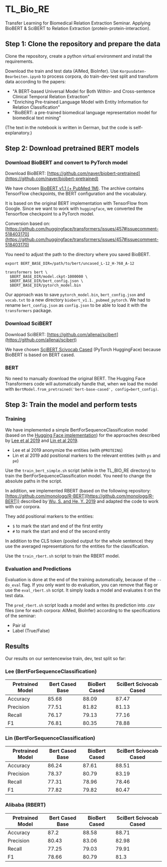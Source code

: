 # TL_Bio_RE
Transfer Learning for Biomedical Relation Extraction Seminar. Applying BioBERT &amp; SciBERT to Relation Extraction (protein-protein-interaction).

## Step 1: Clone the repository and prepare the data

Clone the repository, create a python virtual environment and install the requirements.

Download the train and test data (AIMed, BioInfer).
Use `Korpusdaten-Bearbeiten.ipynb` to process corpora, do train-dev-test split and transform data according to the papers:

- "A BERT-based Universal Model for Both Within- and Cross-sentence Clinical Temporal Relation Extraction" 
- "Enriching Pre-trained Language Model with Entity Information for Relation Classification"
- "BioBERT: a pre-trained biomedical language representation model for biomedical text mining"

(The text in the notebook is written in German, but the code is self-explanatory.)

## Step 2: Download pretrained BERT models

### Download BioBERT and convert to PyTorch model

Download BioBERT: [https://github.com/naver/biobert-pretrained](https://github.com/naver/biobert-pretrained)

We have chosen [BioBERT v1.1 (+ PubMed 1M)](https://drive.google.com/file/d/1R84voFKHfWV9xjzeLzWBbmY1uOMYpnyD/view). The archive contains TensorFlow checkpoints, the BERT configuration and the vocabulary.

It is based on the original BERT implementation with TensorFlow from Google. Since we want to work with `huggingface`, we converted the Tensorflow checkpoint to a PyTorch model.

Conversion based on: [https://github.com/huggingface/transformers/issues/457#issuecomment-518403170](https://github.com/huggingface/transformers/issues/457#issuecomment-518403170)

You need to adjust the path to the directory where you saved BioBERT.
```shell
export BERT_BASE_DIR=/path/to/bert/uncased_L-12_H-768_A-12

transformers bert \
  $BERT_BASE_DIR/model.ckpt-1000000 \
  $BERT_BASE_DIR/bert_config.json \
  $BERT_BASE_DIR/pytorch_model.bin
```
Our approach was to save `pytorch_model.bin`, `bert_config.json` and `vocab.txt` to a new directory `biobert_v1.1._pubmed_pytorch`. We had to rename `bert_config.json` as `config.json` to be able to load it with the `transformers` package.

### Download SciBERT

Download SciBERT: [https://github.com/allenai/scibert](https://github.com/allenai/scibert)

We have chosen [SciBERT Scivocab Cased](https://s3-us-west-2.amazonaws.com/ai2-s2-research/scibert/huggingface_pytorch/scibert_scivocab_cased.tar) (PyTorch HuggingFace) because BioBERT is based on BERT cased.

### BERT

No need to manually download the original BERT. The Hugging Face Transformers code will automatically handle that, when we load the model with `BertModel.from_pretrained('bert-base-cased', config=bert_config)`.

## Step 3: Train the model and perform tests

### Training
We have implemented a simple BertForSequenceClassification model (based on the [Hugging Face implementation](https://huggingface.co/transformers/model_doc/bert.html#bertforsequenceclassification)) for the approaches described by [Lee et al 2019](https://arxiv.org/pdf/1901.08746.pdf) and [Lin et al 2019](https://www.aclweb.org/anthology/W19-1908.pdf).

- Lee et al 2019 anonymize the entities (with `@PROTEIN$`)
- Lin et al 2019 add positional markers to the relevant entities (with `ps` and `pe`)

Use the `train_bert_simple.sh` script (while in the TL_BIO_RE directory) to train the BertForSequenceClassification model. 
You need to change the absolute paths in the script.

In addition, we implemented RBERT (based on the following repository: [https://github.com/monologg/R-BERT](https://github.com/monologg/R-BERT)) described by [Wu, S. and He, Y. 2019](https://dl.acm.org/doi/pdf/10.1145/3357384.3358119?download=true) and adapted the code to work with our corpora.

They add positional markers to the entities:
- `$` to mark the start and end of the first entity
- `#` to mark the start and end of the second entity

In addition to the CLS token (pooled output for the whole sentence) they use the averaged representations for the entities for the classification.

Use the `train_rbert.sh` script to train the RBERT model.

### Evaluation and Predictions
Evaluation is done at the end of the training automatically, because of the `--do_eval` flag.
If you only want to do evaluation, you can remove that flag or use the `eval_rbert.sh` script. It simply loads a model and evaluates it on the test data.

The `pred_rbert.sh` script loads a model and writes its prediction into .csv files (one for each corpora: AIMed, BioInfer) according to the specifications of the seminar:
- Pair id
- Label (True/False)

## Results

Our results on our sentencewise train, dev, test split so far:

### Lee (BertForSequenceClassification)

| Pretrained Model    | Bert Cased Base    | BioBert Cased           | SciBert Scivocab Cased | 
|-----------|--------------------|--------------------|------------------------|
| Accuracy  | 85.68 | 88.09   | 87.47      | 
| Precision | 77.51  | 81.82 | 81.13      | 
| Recall    | 76.17 | 79.13 | 77.16     | 
| F1        | 76.81 | 80.35 | 78.88     | 

### Lin (BertForSequenceClassification)

| Pretrained Model   | Bert Cased Base    | BioBert Cased           | SciBert Scivocab Cased |  
|-----------|--------------------|--------------------|------------------------|
| Accuracy  | 86.24 | 87.61 | 88.51     | 
| Precision | 78.37 | 80.79 | 83.19     | 
| Recall    | 77.31 | 78.96 | 78.46     | 
| F1        | 77.82  | 79.82 | 80.47     | 

### Alibaba (RBERT)

| Pretrained Model   | Bert Cased Base    | BioBert Cased      | SciBert Scivocab Cased |
|-----------|--------------------|--------------------|------------------------|
| Accuracy  | 87.2 | 88.58 | 88.71      |
| Precision | 80.43   | 83.06 | 82.98     |
| Recall    | 77.25 | 79.03 | 79.91     |
| F1        | 78.66 | 80.79 | 81.3     |
